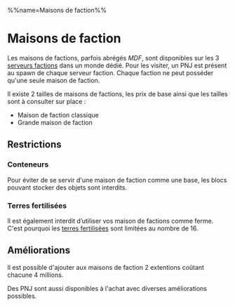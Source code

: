 %%name=Maisons de faction%%

# Maisons de faction

Les maisons de factions, parfois abrégés *MDF*, sont disponibles sur les 3 [serveurs factions](https://histeria.fr/wiki/mondes/faction-servers) dans un monde dédié. Pour les visiter, un PNJ est présent au spawn de chaque serveur faction. Chaque faction ne peut posséder qu'une seule maison de faction.

Il existe 2 tailles de maisons de factions, les prix de base ainsi que les tailles sont à consulter sur place : 
- Maison de faction classique
- Grande maison de faction

 
## Restrictions

### Conteneurs 
Pour éviter de se servir d'une maison de faction comme une base, les blocs pouvant stocker des objets sont interdits.

### Terres fertilisées  
Il est également interdit d’utiliser vos maison de factions comme ferme. C'est pourquoi les [terres fertilisées](https://histeria.fr/wiki/blocs/fertilized-dirt) sont limitées au nombre de 16.


## Améliorations

Il est possible d'ajouter aux maisons de faction 2 extentions coûtant chacune 4 millions.
 
Des PNJ sont aussi disponibles à l'achat avec diverses améliorations possibles.

